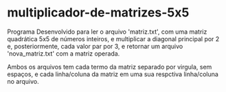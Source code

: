 # multiplicador-de-matrizes-5x5

Programa Desenvolvido para ler o arquivo 'matriz.txt', com uma matriz quadrática 5x5 de números inteiros,
e multiplicar a diagonal principal por 2 e, posteriormente, cada valor par por 3,
e retornar um arquivo 'nova_matriz.txt' com a matriz operada.

Ambos os arquivos tem cada termo da matriz separado por virgula, sem espaços,
e cada linha/coluna da matriz em uma sua respctiva linha/coluna no arquivo.
